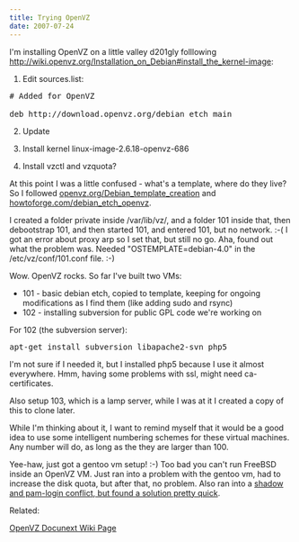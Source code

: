 ```yaml
---
title: Trying OpenVZ
date: 2007-07-24
---
```

I'm installing OpenVZ on a little valley d201gly folllowing <a href="http://wiki.openvz.org/Installation_on_Debian#install_the_kernel-image">http://wiki.openvz.org/Installation_on_Debian#install_the_kernel-image</a>:

1. Edit sources.list:

<pre># Added for OpenVZ

deb http://download.openvz.org/debian etch main</pre>

2. Update

3. Install kernel linux-image-2.6.18-openvz-686

4. Install vzctl and vzquota?

At this point I was a little confused - what's a template, where do they live? So I followed <a href="http://wiki.openvz.org/Debian_template_creation">openvz.org/Debian_template_creation</a> and <a href="http://www.howtoforge.com/debian_etch_openvz">howtoforge.com/debian_etch_openvz</a>.

I created a folder private inside /var/lib/vz/, and a folder 101 inside that, then debootstrap 101, and then started 101, and entered 101, but no network. :-( I got an error about proxy arp so I set that, but still no go. Aha, found out what the problem was. Needed "OSTEMPLATE=debian-4.0" in the /etc/vz/conf/101.conf file. :-)

Wow. OpenVZ rocks. So far I've built two VMs:

<ul><li>101 - basic debian etch, copied to template, keeping for ongoing modifications as I find them (like adding sudo and rsync)</li><li>102 - installing subversion for public GPL code we're working on</li></ul>

For 102 (the subversion server):

<pre>apt-get install subversion libapache2-svn php5</pre>

I'm not sure if I needed it, but I installed php5 because I use it almost everywhere. Hmm, having some problems with ssl, might need ca-certificates.

Also setup 103, which is a lamp server, while I was at it I created a copy of this to clone later.

While I'm thinking about it, I want to remind myself that it would be a good idea to use some intelligent numbering schemes for these virtual machines. Any number will do, as long as the they are larger than 100.

Yee-haw, just got a gentoo vm setup! :-) Too bad you can't run FreeBSD inside an OpenVZ VM. Just ran into a problem with the gentoo vm, had to increase the disk quota, but after that, no problem. Also ran into a <a href="http://planet.gentoo.org/developers/flameeyes/2006/03/19/the_shadow_and_pam_login_conflict">shadow and pam-login conflict, but found a solution pretty quick</a>.

Related:

<a href="http://www.docunext.com/">OpenVZ Docunext Wiki Page</a>

